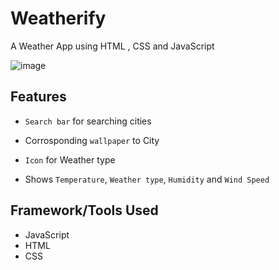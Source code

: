 # Weatherify
A Weather App using HTML , CSS and JavaScript

![image](https://user-images.githubusercontent.com/20955511/111051345-0bcff300-845b-11eb-80ca-717a9a838e2c.png)

## Features

- `Search bar` for searching cities 

- Corrosponding `wallpaper` to City 

- `Icon` for Weather type 

- Shows `Temperature`, `Weather type`, `Humidity` and `Wind Speed`

## Framework/Tools Used

- JavaScript
- HTML
- CSS
